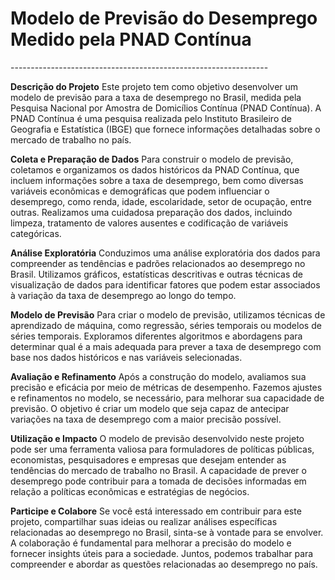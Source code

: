 <h1>Modelo de Previsão do Desemprego Medido pela PNAD Contínua</h1>
----------------------------------------------------------------

**Descrição do Projeto**
Este projeto tem como objetivo desenvolver um modelo de previsão para a taxa de desemprego no Brasil, medida pela Pesquisa Nacional por 
Amostra de Domicílios Contínua (PNAD Contínua). A PNAD Contínua é uma pesquisa realizada pelo Instituto Brasileiro de Geografia e Estatística 
(IBGE) que fornece informações detalhadas sobre o mercado de trabalho no país.

**Coleta e Preparação de Dados**
Para construir o modelo de previsão, coletamos e organizamos os dados históricos da PNAD Contínua, que incluem informações sobre a taxa de desemprego, 
bem como diversas variáveis econômicas e demográficas que podem influenciar o desemprego, como renda, idade, escolaridade, setor de ocupação, entre outras. 
Realizamos uma cuidadosa preparação dos dados, incluindo limpeza, tratamento de valores ausentes e codificação de variáveis categóricas.

**Análise Exploratória**
Conduzimos uma análise exploratória dos dados para compreender as tendências e padrões relacionados ao desemprego no Brasil. Utilizamos gráficos, estatísticas 
descritivas e outras técnicas de visualização de dados para identificar fatores que podem estar associados à variação da taxa de desemprego ao longo do tempo.

**Modelo de Previsão**
Para criar o modelo de previsão, utilizamos técnicas de aprendizado de máquina, como regressão, séries temporais ou modelos de séries temporais. Exploramos diferentes 
algoritmos e abordagens para determinar qual é a mais adequada para prever a taxa de desemprego com base nos dados históricos e nas variáveis selecionadas.

**Avaliação e Refinamento**
Após a construção do modelo, avaliamos sua precisão e eficácia por meio de métricas de desempenho. Fazemos ajustes e refinamentos no modelo, se necessário, para melhorar 
sua capacidade de previsão. O objetivo é criar um modelo que seja capaz de antecipar variações na taxa de desemprego com a maior precisão possível.

**Utilização e Impacto**
O modelo de previsão desenvolvido neste projeto pode ser uma ferramenta valiosa para formuladores de políticas públicas, economistas, pesquisadores e empresas que desejam 
entender as tendências do mercado de trabalho no Brasil. A capacidade de prever o desemprego pode contribuir para a tomada de decisões informadas em relação a políticas econômicas
e estratégias de negócios.

**Participe e Colabore**
Se você está interessado em contribuir para este projeto, compartilhar suas ideias ou realizar análises específicas relacionadas ao desemprego no Brasil, sinta-se à vontade para se
envolver. A colaboração é fundamental para melhorar a precisão do modelo e fornecer insights úteis para a sociedade. Juntos, podemos trabalhar para compreender e abordar as questões 
relacionadas ao desemprego no país.
